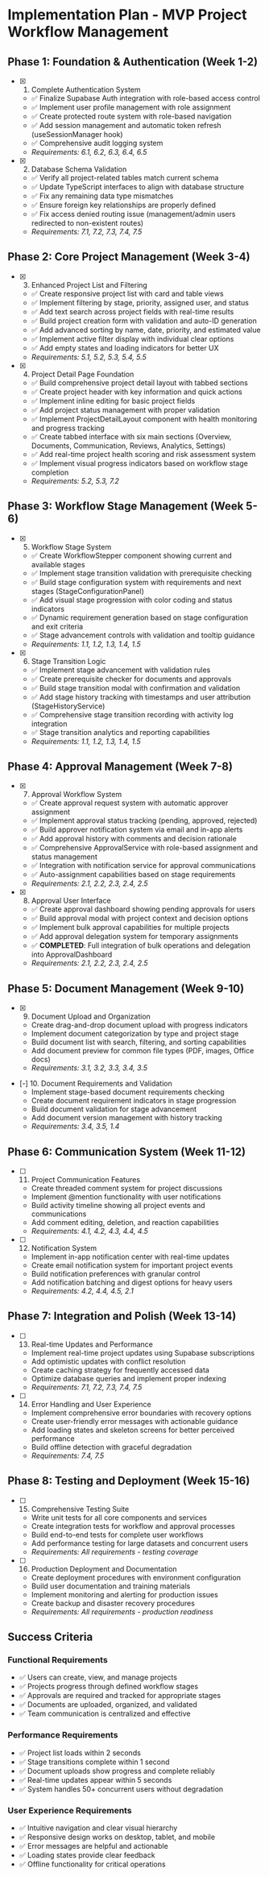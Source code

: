 # Implementation Plan - MVP Project Workflow Management

## Phase 1: Foundation & Authentication (Week 1-2)

- [x] 1. Complete Authentication System
  - ✅ Finalize Supabase Auth integration with role-based access control
  - ✅ Implement user profile management with role assignment
  - ✅ Create protected route system with role-based navigation
  - ✅ Add session management and automatic token refresh (useSessionManager hook)
  - ✅ Comprehensive audit logging system
  - _Requirements: 6.1, 6.2, 6.3, 6.4, 6.5_

- [x] 2. Database Schema Validation
  - ✅ Verify all project-related tables match current schema
  - ✅ Update TypeScript interfaces to align with database structure
  - ✅ Fix any remaining data type mismatches
  - ✅ Ensure foreign key relationships are properly defined
  - ✅ Fix access denied routing issue (management/admin users redirected to non-existent routes)
  - _Requirements: 7.1, 7.2, 7.3, 7.4, 7.5_

## Phase 2: Core Project Management (Week 3-4)

- [x] 3. Enhanced Project List and Filtering
  - ✅ Create responsive project list with card and table views
  - ✅ Implement filtering by stage, priority, assigned user, and status
  - ✅ Add text search across project fields with real-time results
  - ✅ Build project creation form with validation and auto-ID generation
  - ✅ Add advanced sorting by name, date, priority, and estimated value
  - ✅ Implement active filter display with individual clear options
  - ✅ Add empty states and loading indicators for better UX
  - _Requirements: 5.1, 5.2, 5.3, 5.4, 5.5_

- [x] 4. Project Detail Page Foundation
  - ✅ Build comprehensive project detail layout with tabbed sections
  - ✅ Create project header with key information and quick actions
  - ✅ Implement inline editing for basic project fields
  - ✅ Add project status management with proper validation
  - ✅ Implement ProjectDetailLayout component with health monitoring and progress tracking
  - ✅ Create tabbed interface with six main sections (Overview, Documents, Communication, Reviews, Analytics, Settings)
  - ✅ Add real-time project health scoring and risk assessment system
  - ✅ Implement visual progress indicators based on workflow stage completion
  - _Requirements: 5.2, 5.3, 7.2_

## Phase 3: Workflow Stage Management (Week 5-6)

- [x] 5. Workflow Stage System
  - ✅ Create WorkflowStepper component showing current and available stages
  - ✅ Implement stage transition validation with prerequisite checking
  - ✅ Build stage configuration system with requirements and next stages (StageConfigurationPanel)
  - ✅ Add visual stage progression with color coding and status indicators
  - ✅ Dynamic requirement generation based on stage configuration and exit criteria
  - ✅ Stage advancement controls with validation and tooltip guidance
  - _Requirements: 1.1, 1.2, 1.3, 1.4, 1.5_

- [x] 6. Stage Transition Logic
  - ✅ Implement stage advancement with validation rules
  - ✅ Create prerequisite checker for documents and approvals
  - ✅ Build stage transition modal with confirmation and validation
  - ✅ Add stage history tracking with timestamps and user attribution (StageHistoryService)
  - ✅ Comprehensive stage transition recording with activity log integration
  - ✅ Stage transition analytics and reporting capabilities
  - _Requirements: 1.1, 1.2, 1.3, 1.4, 1.5_

## Phase 4: Approval Management (Week 7-8)

- [x] 7. Approval Workflow System
  - ✅ Create approval request system with automatic approver assignment
  - ✅ Implement approval status tracking (pending, approved, rejected)
  - ✅ Build approver notification system via email and in-app alerts
  - ✅ Add approval history with comments and decision rationale
  - ✅ Comprehensive ApprovalService with role-based assignment and status management
  - ✅ Integration with notification service for approval communications
  - ✅ Auto-assignment capabilities based on stage requirements
  - _Requirements: 2.1, 2.2, 2.3, 2.4, 2.5_

- [x] 8. Approval User Interface
  - ✅ Create approval dashboard showing pending approvals for users
  - ✅ Build approval modal with project context and decision options
  - ✅ Implement bulk approval capabilities for multiple projects
  - ✅ Add approval delegation system for temporary assignments
  - ✅ **COMPLETED**: Full integration of bulk operations and delegation into ApprovalDashboard
  - _Requirements: 2.1, 2.2, 2.3, 2.4, 2.5_

## Phase 5: Document Management (Week 9-10)

- [x] 9. Document Upload and Organization
  - Create drag-and-drop document upload with progress indicators
  - Implement document categorization by type and project stage
  - Build document list with search, filtering, and sorting capabilities
  - Add document preview for common file types (PDF, images, Office docs)
  - _Requirements: 3.1, 3.2, 3.3, 3.4, 3.5_

- [-] 10. Document Requirements and Validation
  - Implement stage-based document requirements checking
  - Create document requirement indicators in stage progression
  - Build document validation for stage advancement
  - Add document version management with history tracking
  - _Requirements: 3.4, 3.5, 1.4_

## Phase 6: Communication System (Week 11-12)

- [ ] 11. Project Communication Features
  - Create threaded comment system for project discussions
  - Implement @mention functionality with user notifications
  - Build activity timeline showing all project events and communications
  - Add comment editing, deletion, and reaction capabilities
  - _Requirements: 4.1, 4.2, 4.3, 4.4, 4.5_

- [ ] 12. Notification System
  - Implement in-app notification center with real-time updates
  - Create email notification system for important project events
  - Build notification preferences with granular control
  - Add notification batching and digest options for heavy users
  - _Requirements: 4.2, 4.4, 4.5, 2.1_

## Phase 7: Integration and Polish (Week 13-14)

- [ ] 13. Real-time Updates and Performance
  - Implement real-time project updates using Supabase subscriptions
  - Add optimistic updates with conflict resolution
  - Create caching strategy for frequently accessed data
  - Optimize database queries and implement proper indexing
  - _Requirements: 7.1, 7.2, 7.3, 7.4, 7.5_

- [ ] 14. Error Handling and User Experience
  - Implement comprehensive error boundaries with recovery options
  - Create user-friendly error messages with actionable guidance
  - Add loading states and skeleton screens for better perceived performance
  - Build offline detection with graceful degradation
  - _Requirements: 7.4, 7.5_

## Phase 8: Testing and Deployment (Week 15-16)

- [ ] 15. Comprehensive Testing Suite
  - Write unit tests for all core components and services
  - Create integration tests for workflow and approval processes
  - Build end-to-end tests for complete user workflows
  - Add performance testing for large datasets and concurrent users
  - _Requirements: All requirements - testing coverage_

- [ ] 16. Production Deployment and Documentation
  - Create deployment procedures with environment configuration
  - Build user documentation and training materials
  - Implement monitoring and alerting for production issues
  - Create backup and disaster recovery procedures
  - _Requirements: All requirements - production readiness_

## Success Criteria

### Functional Requirements
- ✅ Users can create, view, and manage projects
- ✅ Projects progress through defined workflow stages
- ✅ Approvals are required and tracked for appropriate stages
- ✅ Documents are uploaded, organized, and validated
- ✅ Team communication is centralized and effective

### Performance Requirements
- ✅ Project list loads within 2 seconds
- ✅ Stage transitions complete within 1 second
- ✅ Document uploads show progress and complete reliably
- ✅ Real-time updates appear within 5 seconds
- ✅ System handles 50+ concurrent users without degradation

### User Experience Requirements
- ✅ Intuitive navigation and clear visual hierarchy
- ✅ Responsive design works on desktop, tablet, and mobile
- ✅ Error messages are helpful and actionable
- ✅ Loading states provide clear feedback
- ✅ Offline functionality for critical operations